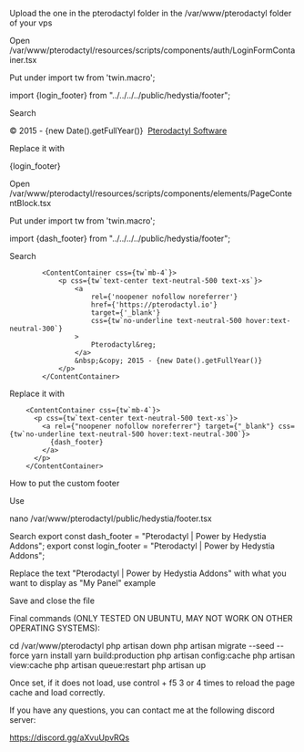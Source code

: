 Upload the one in the pterodactyl folder in the /var/www/pterodactyl folder of your vps

Open /var/www/pterodactyl/resources/scripts/components/auth/LoginFormContainer.tsx

Put under import tw from 'twin.macro';

import {login_footer} from "../../../../public/hedystia/footer";

Search

<p css={tw`text-center text-neutral-500 text-xs mt-4`}>
            &copy; 2015 - {new Date().getFullYear()}&nbsp;
            <a
                rel={'noopener nofollow noreferrer'}
                href={'https://pterodactyl.io'}
                target={'_blank'}
                css={tw`no-underline text-neutral-500 hover:text-neutral-300`}
            >
                Pterodactyl Software
            </a>
        </p>

Replace it with

<p css={tw`text-center text-neutral-500 text-xs mt-4`}>
      <a rel={"noopener nofollow noreferrer"} target={"_blank"} css={tw`no-underline text-neutral-500 hover:text-neutral-300`}>
        {login_footer}
      </a>
    </p>

Open /var/www/pterodactyl/resources/scripts/components/elements/PageContentBlock.tsx

Put under import tw from 'twin.macro';

import {dash_footer} from "../../../../public/hedystia/footer";

Search

            <ContentContainer css={tw`mb-4`}>
                <p css={tw`text-center text-neutral-500 text-xs`}>
                    <a
                        rel={'noopener nofollow noreferrer'}
                        href={'https://pterodactyl.io'}
                        target={'_blank'}
                        css={tw`no-underline text-neutral-500 hover:text-neutral-300`}
                    >
                        Pterodactyl&reg;
                    </a>
                    &nbsp;&copy; 2015 - {new Date().getFullYear()}
                </p>
            </ContentContainer>

Replace it with

        <ContentContainer css={tw`mb-4`}>
          <p css={tw`text-center text-neutral-500 text-xs`}>
            <a rel={"noopener nofollow noreferrer"} target={"_blank"} css={tw`no-underline text-neutral-500 hover:text-neutral-300`}>
              {dash_footer}
            </a>
          </p>
        </ContentContainer>

How to put the custom footer

Use

nano /var/www/pterodactyl/public/hedystia/footer.tsx

Search
export const dash_footer = "Pterodactyl | Power by Hedystia Addons";
export const login_footer = "Pterodactyl | Power by Hedystia Addons";

Replace the text "Pterodactyl | Power by Hedystia Addons" with what you want to display as "My Panel" example

Save and close the file

Final commands (ONLY TESTED ON UBUNTU, MAY NOT WORK ON OTHER OPERATING SYSTEMS):

cd /var/www/pterodactyl
php artisan down
php artisan migrate --seed --force
yarn install
yarn build:production
php artisan config:cache
php artisan view:cache
php artisan queue:restart
php artisan up

Once set, if it does not load, use control + f5 3 or 4 times to reload the page cache and load correctly.

If you have any questions, you can contact me at the following discord server:

https://discord.gg/aXvuUpvRQs
